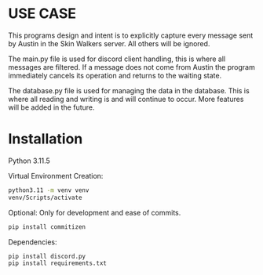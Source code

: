 # USE CASE
This programs design and intent is to explicitly capture every message sent by Austin in the Skin Walkers server. All others will be ignored.

The main.py file is used for discord client handling, this is where all messages are filtered. If a message does not come from Austin the program immediately cancels its operation and returns to the waiting state.

The database.py file is used for managing the data in the database. This is where all reading and writing is and will continue to occur. More features will be added in the future.

# Installation
Python 3.11.5

Virtual Environment Creation:
```bash
python3.11 -m venv venv
venv/Scripts/activate
```

Optional: Only for development and ease of commits.
```bash
pip install commitizen
```

Dependencies:
```bash
pip install discord.py
pip install requirements.txt
```

